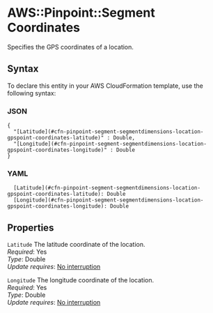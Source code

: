 # AWS::Pinpoint::Segment Coordinates<a name="aws-properties-pinpoint-segment-segmentdimensions-location-gpspoint-coordinates"></a>

Specifies the GPS coordinates of a location\.

## Syntax<a name="aws-properties-pinpoint-segment-segmentdimensions-location-gpspoint-coordinates-syntax"></a>

To declare this entity in your AWS CloudFormation template, use the following syntax:

### JSON<a name="aws-properties-pinpoint-segment-segmentdimensions-location-gpspoint-coordinates-syntax.json"></a>

```
{
  "[Latitude](#cfn-pinpoint-segment-segmentdimensions-location-gpspoint-coordinates-latitude)" : Double,
  "[Longitude](#cfn-pinpoint-segment-segmentdimensions-location-gpspoint-coordinates-longitude)" : Double
}
```

### YAML<a name="aws-properties-pinpoint-segment-segmentdimensions-location-gpspoint-coordinates-syntax.yaml"></a>

```
  [Latitude](#cfn-pinpoint-segment-segmentdimensions-location-gpspoint-coordinates-latitude): Double
  [Longitude](#cfn-pinpoint-segment-segmentdimensions-location-gpspoint-coordinates-longitude): Double
```

## Properties<a name="aws-properties-pinpoint-segment-segmentdimensions-location-gpspoint-coordinates-properties"></a>

`Latitude` <a name="cfn-pinpoint-segment-segmentdimensions-location-gpspoint-coordinates-latitude"></a>
The latitude coordinate of the location\.  
_Required_: Yes  
_Type_: Double  
_Update requires_: [No interruption](https://docs.aws.amazon.com/AWSCloudFormation/latest/UserGuide/using-cfn-updating-stacks-update-behaviors.html#update-no-interrupt)

`Longitude` <a name="cfn-pinpoint-segment-segmentdimensions-location-gpspoint-coordinates-longitude"></a>
The longitude coordinate of the location\.  
_Required_: Yes  
_Type_: Double  
_Update requires_: [No interruption](https://docs.aws.amazon.com/AWSCloudFormation/latest/UserGuide/using-cfn-updating-stacks-update-behaviors.html#update-no-interrupt)

